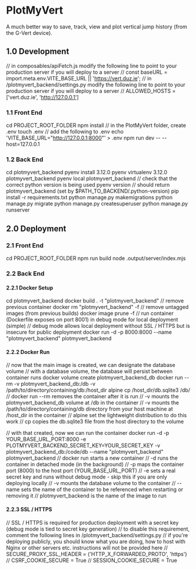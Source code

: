 # PlotMyVert

A much better way to save, track, view and plot vertical jump history (from the G-Vert device).

## 1.0 Development

// in composables/apiFetch.js modify the following line to point to your production server if you will deploy to a server
// const baseURL = import.meta.env.VITE_BASE_URL || 'https://vert.duz.ie';
// in /plotmyvert_backend/settings.py modify the following line to point to your production server if you will deploy to a server
// ALLOWED_HOSTS = ['vert.duz.ie', 'http://127.0.0.1']

### 1.1 Front End

cd PROJECT_ROOT_FOLDER
npm install
// in the PlotMyVert folder, create .env
touch .env
// add the following to .env
echo 'VITE_BASE_URL="http://127.0.0.1:8000"' > .env
npm run dev -- --host=127.0.0.1

### 1.2 Back End

cd plotmyvert_backend
pyenv install 3.12.0
pyenv virtualenv 3.12.0 plotmyvert_backend
pyenv local plotmyvert_backend
// check that the correct python version is being used
pyenv version
// should return plotmyvert_backend (set by $PATH_TO_BACKEND/.python-version)
pip install -r requirements.txt
python manage.py makemigrations
python manage.py migrate
python manage.py createsuperuser
python manage.py runserver

## 2.0 Deployment

### 2.1 Front End

cd PROJECT_ROOT_FOLDER
npm run build
node .output/server/index.mjs

### 2.2 Back End

#### 2.2.1 Docker Setup

cd plotmyvert_backend
docker build . -t "plotmyvert_backend"
// remove previous container
docker rm "plotmyvert_backend" -f
// remove untagged images (from previous builds)
docker image prune -f
// run container (Dockerfile exposes on port 8001) in debug mode for local deployment (simple)
// debug mode allows local deployment without SSL / HTTPS but is insecure for public deployment
docker run -d -p 8000:8000 --name "plotmyvert_backend" plotmyvert_backend

#### 2.2.2 Docker Run

// now that the main image is created, we can designate the database volume
// with a database volume, the database will persist between container runs
docker volume create plotmyvert_backend_db
docker run --rm -v plotmyvert_backend_db:/db -v /path/to/directory/containing/db:/host_dir alpine cp /host_dir/db.sqlite3 /db/
// docker run --rm removes the container after it is run
// -v mounts the plotmyvert_backend_db volume at /db in the container
// -v mounts the /path/to/directory/containing/db directory from your host machine at /host_dir in the container
// alpine set the lightweight distribution to do this work
// cp copies the db.sqlite3 file from the host directory to the volume

// with that created, now we can run the container
docker run -d -p YOUR_BASE_URL_PORT:8000 -e PLOTMYVERT_BACKEND_SECRET_KEY=YOUR_SECRET_KEY -v plotmyvert_backend_db:/code/db --name "plotmyvert_backend" plotmyvert_backend
// docker run starts a new container
// -d runs the container in detached mode (in the background)
// -p maps the container port (8000) to the host port (YOUR_BASE_URL_PORT)
// -e sets a real secret key and runs without debug mode - skip this if you are only deploying locally
// -v mounts the database volume to the container
// --name sets the name of the container to be referenced when restarting or removing it
// plotmyvert_backend is the name of the image to run

#### 2.2.3 SSL / HTTPS

// SSL / HTTPS is required for production deployment with a secret key (debug mode is tied to secret key generation)
// to disable this requirement, comment the following lines in /plotmyvert_backend/settings.py
// if you're deploying publicly, you should know what you are doing, how to host with Nginx or other servers etc. instructions will not be provided here
// SECURE_PROXY_SSL_HEADER = ('HTTP_X_FORWARDED_PROTO', 'https')
// CSRF_COOKIE_SECURE = True
// SESSION_COOKIE_SECURE = True
